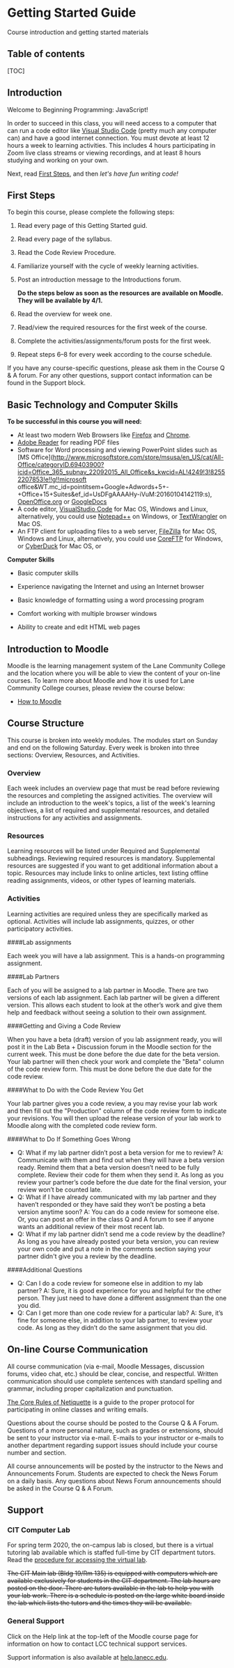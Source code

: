 # Getting Started Guide

Course introduction and getting started materials

## Table of contents

[TOC]

## Introduction

Welcome to Beginning Programming: JavaScript!

In order to succeed in this class, you will need access to a computer that can run a code editor like [Visual Studio Code](https://code.visualstudio.com/) (pretty much any computer can) and have a good internet connection. You must  devote at least 12 hours a week to learning activities. This includes 4  hours participating in Zoom live class streams or viewing recordings,  and at least 8 hours studying and working on your own.

Next, read [First Steps](https://classes.lanecc.edu/mod/book/view.php?id=2334923&chapterid=146643), and then *let's have fun writing code!*

## First Steps

To begin this course, please complete the following steps:

1. Read every page of this Getting Started guid.
2. Read every page of the syllabus.
3. Read the Code Review Procedure.
4. Familiarize yourself with the cycle of weekly learning activities.
5. Post an introduction message to the Introductions forum.

   **Do the steps below as soon as the resources are available on Moodle. They will be available by 4/1.**
6. Read the overview for week one.
7. Read/view the required resources for the first week of the course.
8. Complete the activities/assignments/forum posts for the first week.
9. Repeat steps 6&ndash;8 for every week according to the course schedule.

If you have any course-specific questions, please ask them in the Course Q & A forum. For any other questions, support contact information can be found in the Support block.



## Basic Technology and Computer Skills

**To be successful in this course you will need:**

- At least two modern Web Browsers like [Firefox](https://www.mozilla.org/en-US/firefox/new/) and [Chrome](https://www.google.com/chrome/).
- [Adobe Reader](http://get.adobe.com/reader/) for reading PDF files
- Software for Word processing and viewing PowerPoint slides such as [MS Office](http://www.microsoftstore.com/store/msusa/en_US/cat/All-Office/categoryID.69403900?icid=Office_365_subnav_22092015_All_Office&s_kwcid=AL!4249!3!82552207853!e!!g!!microsoft office&WT.mc_id=pointitsem+Google+Adwords+5+-+Office+15+Suites&ef_id=UsDFgAAAAHy-iVuM:20160104142119:s), [OpenOffice.org](http://download.openoffice.org/) or [GoogleDocs](https://www.google.com/accounts/ServiceLogin?service=writely&passive=1209600&continue=http://docs.google.com/&followup=http://docs.google.com/&ltmpl=homepage) 
- A code editor,  [VisualStudio Code](https://code.visualstudio.com) for Mac OS, Windows and Linux, alternatively, you could use [Notepad++](https://notepad-plus-plus.org) on Windows, or [TextWrangler](http://www.barebones.com/products/textwrangler/) on Mac OS.
- An FTP client for uploading files to a web server,  [FileZilla](https://filezilla-project.org) for Mac OS, Windows and Linux, alternatively, you could use [CoreFTP](http://coreftp.com) for Windows, or [CyberDuck](https://cyberduck.io) for Mac OS, or

**Computer Skills**

- Basic computer skills 
  
- Experience navigating the Internet and using an Internet browser
- Basic knowledge of formatting using a word processing program
  
- Comfort working with multiple browser windows
- Ability to create and edit HTML web pages



## Introduction to Moodle

Moodle is the learning management system of the Lane Community College and the location where you will be able to view the content of your on-line  courses. To learn more about Moodle and how it is used for Lane  Community College courses, please review the course below:

- [How to Moodle](https://classes.lanecc.edu/course/view.php?id=2637)

## Course Structure

This course is broken into weekly modules. The modules start on Sunday and end on the following Saturday. Every week is broken into  three sections: Overview, Resources, and Activities.

### Overview

Each week includes an overview page that must be read before  reviewing the resources and completing the assigned activities. The  overview will include an introduction to the week's topics, a list of  the week's learning objectives, a list of required and supplemental  resources, and detailed instructions for any activities and assignments.

### Resources

Learning resources will be listed under Required and Supplemental subheadings. Reviewing required resources is mandatory. Supplemental resources are  suggested if you want to get additional information about a topic.  Resources may include links to online articles, text listing offline  reading assignments,  videos, or other types of learning materials.

### Activities

Learning activities are required unless they are specifically marked as  optional. Activities will include lab assignments, quizzes, or other participatory activities.

####Lab assignments

Each week you will have a lab  assignment. This is a hands-on programming assignment.

####Lab Partners

Each of you will be assigned to a lab partner in Moodle. There are two versions of each lab  assignment. Each lab partner will be given a  different version. This allows each student to look at the other’s work and give them help and feedback without seeing a solution to their own assignment.

####Getting and Giving a Code Review

When you have a  beta (draft) version of you lab assignment ready, you will post it in  the Lab Beta + Discussion forum in the Moodle section for the current  week. This must be done before the due date for the beta version. Your lab partner will then check your work and complete the "Beta" column of the  code review form. This must be done before the due date for the code review.

####What to Do with the Code Review You Get

Your lab  partner gives you a code review, a you may revise your lab work and then fill out the "Production" column of the code review form to indicate  your revisions. You will then upload the release version of your lab  work to Moodle along with the completed code review form.

####What to Do If Something Goes Wrong

- Q: What if my lab partner didn’t post a beta version for me to review?
  A: Communicate with them and find out when they will have a beta version  ready. Remind them that a beta version doesn’t need to be fully  complete. Review their code for them when they send it. As long as you  review your partner’s code before the due date for the final version,  your review won’t be counted late.
- Q: What if I have already communicated with my lab partner and they  haven’t responded or they have said they won’t be posting a beta version anytime soon?
  A: You can do a code review for someone else. Or, you  can post an offer in the class Q and A forum to see if anyone wants an  additional review of their most recent lab.
- Q: What if my lab partner didn’t send me a code review by the deadline?
  As long as you have already posted your beta version, you can review your  own code and put a note in the comments section saying your partner  didn't give you a review by the deadline.

####Additional Questions

- Q: Can I do a code review for someone else in addition to my lab partner? 
  A: Sure, it is good experience for you and helpful for the other person.  They just need to have done a different assignment than the one you  did. 
- Q: Can I get more than one code review for a particular lab? 
  A:  Sure, it’s fine for someone else, in addition to your lab partner, to  review your code. As long as they didn’t do the same assignment that you did. 

## On-line Course Communication

All course communication (via e-mail, Moodle Messages, discussion  forums, video chat, etc.) should be clear, concise, and respectful.  Written communication should use complete sentences with standard  spelling and grammar, including proper capitalization and punctuation.

[The Core Rules of Netiquette](http://www.albion.com/netiquette/corerules.html) is a guide to the proper protocol for participating in online classes and writing emails.

Questions about the course should be posted to the Course Q & A Forum. Questions of a more personal nature, such as grades or extensions,  should be sent to your instructor via e-mail. E-mails to your instructor or e-mails to another department regarding support issues should  include your course number and section.

All course announcements will be posted by the instructor to the News and Announcements Forum. Students are expected to check the News Forum on a daily basis. Any  questions about News Forum announcements should be asked in the Course Q & A Forum.

## Support
### CIT Computer Lab

For spring term 2020, the on-campus lab is closed, but there is a virtual tutoring lab available which is staffed full-time by CIT department tutors. Read the [procedure for accessing the virtual lab](https://lcc-cit.github.io/CS133JS-CourseMaterials/OnlineCITLabProcedures.html).

~~The CIT Main lab (Bldg 19/Rm 135) is equipped with computers which are available exclusively for students in the CIT department.  The lab hours are posted on the door. There are tutors available in the lab to help you with your lab work. There is a schedule is posted on the large white board inside the lab which lists the tutors and the times they will be available.~~

### General Support
Click on the Help link at the top-left of the Moodle course page for information on how to contact LCC technical support services. 

Support information is also available at [help.lanecc.edu](https://help.lanecc.edu/).







 